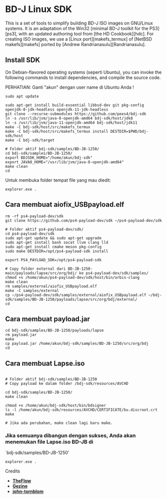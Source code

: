 # BD-J Linux SDK
This is a set of tools to simplify building BD-J ISO images on GNU/Linux systems.
It is an adaptation of the Win32 [minimal BD-J toolkit for the PS3][ps3],
with an updated authoring tool from [the HD Cookbook][hdc]. For creating ISO
images, we use a [Linux port][makefs_termux] of [NetBSD makefs][makefs] ported
by [Andrew Randrianasulu][Randrianasulu].

## Install SDK
On Debian-flavored operating systems (seperti Ubuntu), you can invoke the following commands to
install dependencies, and compile the source code.

PERHATIAN: Ganti "akun" dengan user name di Ubuntu Anda !

```console
sudo apt update

sudo apt-get install build-essential libbsd-dev git pkg-config openjdk-8-jdk-headless openjdk-11-jdk-headless
git clone --recurse-submodules https://github.com/pees4/bdj-sdk
ln -s /usr/lib/jvm/java-8-openjdk-amd64 bdj-sdk/host/jdk8
ln -s /usr/lib/jvm/java-11-openjdk-amd64 bdj-sdk/host/jdk11
make -C bdj-sdk/host/src/makefs_termux
make -C bdj-sdk/host/src/makefs_termux install DESTDIR=$PWD/bdj-sdk/host
make -C bdj-sdk/target

# Folder aktif bdj-sdk/samples/BD-JB-1250/
cd bdj-sdk/samples/BD-JB-1250/
export BDJSDK_HOME="/home/akun/bdj-sdk"
export JAVA8_HOME="/usr/lib/jvm/java-8-openjdk-amd64"
make clean
cd

```

Untuk membuka folder tempat file yang mau diedit:
```console
explorer.exe .

```

## Cara membuat aiofix_USBpayload.elf
```console
rm -rf ps4-payload-dev/sdk
git clone https://github.com/ps4-payload-dev/sdk ~/ps4-payload-dev/sdk

# Folder aktif ps4-payload-dev/sdk/
cd ps4-payload-dev/sdk
sudo apt-get update && sudo apt-get upgrade
sudo apt-get install bash socat llvm clang lld
sudo apt-get install cmake meson pkg-config
sudo make DESTDIR=/opt/ps4-payload-sdk install

export PS4_PAYLOAD_SDK=/opt/ps4-payload-sdk

# Copy folder external dari BD-JB-1250-main/payloads/lapse/src/org/bdj/ ke ps4-payload-dev/sdk/samples/
chmod +x /home/akun/ps4-payload-dev/sdk/host/bin/orbis-clang
make clean
rm samples/external/aiofix_USBpayload.elf
make -C samples/external
cp ~/ps4-payload-dev/sdk/samples/external/aiofix_USBpayload.elf ~/bdj-sdk/samples/BD-JB-1250/payloads/lapse/src/org/bdj/external/
cd

```

## Cara membuat payload.jar
```console
cd bdj-sdk/samples/BD-JB-1250/payloads/lapse
rm payload.jar
make
cp payload.jar /home/akun/bdj-sdk/samples/BD-JB-1250/src/org/bdj
cd

```

## Cara membuat Lapse.iso
```console

# Folder aktif bdj-sdk/samples/BD-JB-1250
# Copy payload ke dalam folder /bdj-sdk/resources/AVCHD

cd bdj-sdk/samples/BD-JB-1250/
make clean

chmod +x /home/akun/bdj-sdk/host/bin/bdsigner
ls -l /home/akun/bdj-sdk/resources/AVCHD/CERTIFICATE/bu.discroot.crt
make

# Jika ada perubahan, make clean lagi baru make.

```
### Jika semuanya dibangun dengan sukses, Anda akan menemukan file Lapse.iso BD-JB di
`bdj-sdk/samples/BD-JB-1250'
```console
explorer.exe .

```

Credits

* **[TheFlow](https://github.com/theofficialflow)**
* **[Gezine](https://github.com/Gezine)** 
* **[john-tornblom](https://github.com/john-tornblom)**